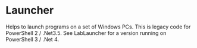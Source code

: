 Launcher
========

Helps to launch programs on a set of Windows PCs. This is legacy code for PowerShell 2 / .Net3.5. See LabLauncher for a version running on PowerShell 3 / .Net 4.
